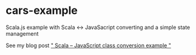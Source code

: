 # cars-example
Scala.js example with Scala &lt;-> JavaSacript converting and a simple state management


See my blog post [" Scala – JavaScript class conversion example "](http://scalapro.net/scala-javascript-class-conversion-example/)
